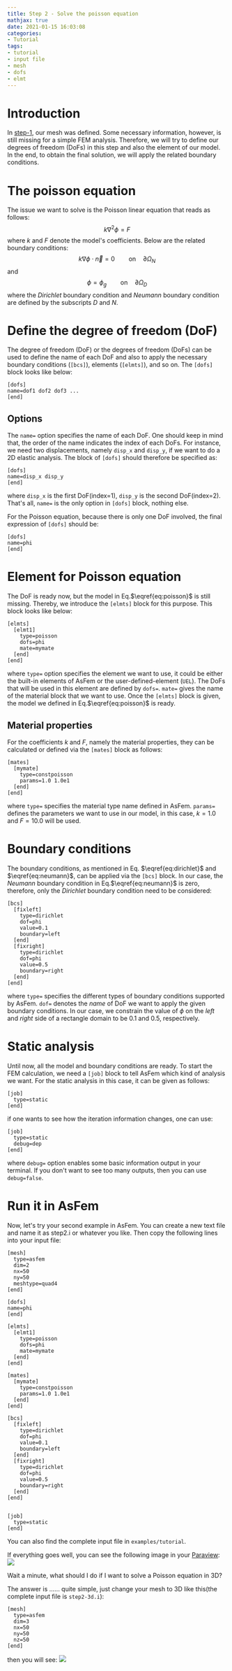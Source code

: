 ```yaml
---
title: Step 2 - Solve the poisson equation
mathjax: true
date: 2021-01-15 16:03:08
categories:
- Tutorial
tags:
- tutorial
- input file
- mesh
- dofs
- elmt
---
```


# Introduction
In [step-1](https://yangbai90.github.io/AsFem/2021/01/02/step-1/), our mesh was defined. Some necessary information, however, is still missing for a simple FEM analysis. Therefore, we will try to define our degrees of freedom (DoFs) in this step and also the element of our model. In the end, to obtain the final solution, we will apply the related boundary conditions.

# The poisson equation
The issue we want to solve is the Poisson linear equation that reads as follows:
$$
\begin{equation}
k\nabla^{2}\phi=F
\label{eq:poisson}
\tag{1}
\end{equation}
$$
where $k$ and $F$ denote the model's coefficients. Below are the related boundary conditions:
$$
\begin{equation}
k\nabla\phi\cdot\vec{n}=0\qquad\mathrm{on}\quad\partial\Omega_{N}
\label{eq:neumann}
\tag{2}
\end{equation}
$$
and
$$
\begin{equation}
\phi=\phi_{g}\qquad\mathrm{on}\quad\partial\Omega_{D}
\label{eq:dirichlet}
\tag{3}
\end{equation}
$$
where the *Dirichlet* boundary condition and *Neumann* boundary condition are defined by the subscripts $D$ and $N$.


# Define the degree of freedom (DoF)

The degree of freedom (DoF) or the degrees of freedom (DoFs) can be used to define the name of each DoF and also to apply the necessary boundary conditions (`[bcs]`), elements (`[elmts]`), and so on. The `[dofs]` block looks like below:
```
[dofs]
name=dof1 dof2 dof3 ...
[end]
```
## Options
The `name=`  option specifies the name of each DoF. One should keep in mind that, the order of the name indicates the index of each DoFs. For instance, we need two displacements, namely `disp_x` and `disp_y`, if we want to do a 2D elastic analysis. The block of `[dofs]` should therefore be specified as:
```
[dofs]
name=disp_x disp_y
[end]
```
where `disp_x` is the first DoF(index=1), `disp_y` is the second DoF(index=2). That's all, `name=` is the only option in `[dofs]` block, nothing else.

For the Poisson equation, because there is only one DoF involved, the final expression of `[dofs]` should be:
```
[dofs]
name=phi
[end]
```

# Element for Poisson equation
The DoF is ready now, but the model in Eq.$\eqref{eq:poisson}$ is still missing. Thereby, we introduce the `[elmts]` block for this purpose. This block looks like below:
```
[elmts]
  [elmt1]
    type=poisson
    dofs=phi
    mate=mymate
  [end]
[end]
```
where `type=` option specifies the element we want to use, it could be either the built-in elements of AsFem or the user-defined-element (`UEL`). The DoFs that will be used in this element are defined by `dofs=`. `mate=` gives the name of the material block that we want to use. Once the `[elmts]` block is given, the model we defined in Eq.$\eqref{eq:poisson}$ is ready. 

## Material properties
For the coefficients $k$ and $F$, namely the material properties, they can be calculated or defined via the `[mates]` block as follows:
```
[mates]
  [mymate]
    type=constpoisson
    params=1.0 1.0e1
  [end]
[end]
```
where `type=` specifies the material type name defined in AsFem. `params=` defines the parameters we want to use in our model, in this case, $k=1.0$ and $F=10.0$ will be used. 

# Boundary conditions
The boundary conditions, as mentioned in Eq. $\eqref{eq:dirichlet}$ and $\eqref{eq:neumann}$, can be applied via the `[bcs]` block. In our case, the *Neumann* boundary condition in Eq.$\eqref{eq:neumann}$ is zero, therefore, only the *Dirichlet* boundary condition need to be considered:
```
[bcs]
  [fixleft]
    type=dirichlet
    dof=phi
    value=0.1
    boundary=left
  [end]
  [fixright]
    type=dirichlet
    dof=phi
    value=0.5
    boundary=right
  [end]
[end]
```
where `type=` specifies the different types of boundary conditions supported by AsFem. `dof=` denotes the *name* of DoF we want to apply the given boundary conditions. In our case, we constrain the value of $\phi$ on the *left* and *right* side of a rectangle domain to be 0.1 and 0.5, respectively.


# Static analysis
Until now, all the model and boundary conditions are ready. To start the FEM calculation, we need a `[job]` block to tell AsFem which kind of analysis we want. For the static analysis in this case, it can be given as follows:
```
[job]
  type=static
[end]
```
if one wants to see how the iteration information changes, one can use:
```
[job]
  type=static
  debug=dep
[end]
```
where `debug=` option enables some basic information output in your terminal. If you don't want to see too many outputs, then you can use `debug=false`.



# Run it in AsFem
Now, let's try your second example in AsFem. You can create a new text file and name it as step2.i or whatever you like. Then copy the following lines into your input file:
```
[mesh]
  type=asfem
  dim=2
  nx=50
  ny=50
  meshtype=quad4
[end]

[dofs]
name=phi
[end]

[elmts]
  [elmt1]
    type=poisson
    dofs=phi
    mate=mymate
  [end]
[end]

[mates]
  [mymate]
    type=constpoisson
    params=1.0 1.0e1
  [end]
[end]

[bcs]
  [fixleft]
    type=dirichlet
    dof=phi
    value=0.1
    boundary=left
  [end]
  [fixright]
    type=dirichlet
    dof=phi
    value=0.5
    boundary=right
  [end]
[end]


[job]
  type=static
[end]
```
You can also find the complete input file in `examples/tutorial`.


If everything goes well, you can see the following image in your [Paraview](https://www.paraview.org/download/):
![](step2.jpeg)



Wait a minute, what should I do if I want to solve a Poisson equation in 3D?


The answer is ...... quite simple, just change your mesh to 3D like this(the complete input file is `step2-3d.i`):
```
[mesh]
  type=asfem
  dim=3
  nx=50
  ny=50
  nz=50
[end]
```
then you will see:
![](step2-3d.jpeg)